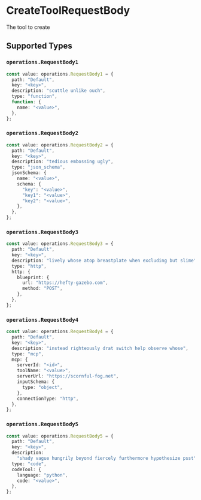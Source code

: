 # CreateToolRequestBody

The tool to create


## Supported Types

### `operations.RequestBody1`

```typescript
const value: operations.RequestBody1 = {
  path: "Default",
  key: "<key>",
  description: "scuttle unlike ouch",
  type: "function",
  function: {
    name: "<value>",
  },
};
```

### `operations.RequestBody2`

```typescript
const value: operations.RequestBody2 = {
  path: "Default",
  key: "<key>",
  description: "tedious embossing ugly",
  type: "json_schema",
  jsonSchema: {
    name: "<value>",
    schema: {
      "key": "<value>",
      "key1": "<value>",
      "key2": "<value>",
    },
  },
};
```

### `operations.RequestBody3`

```typescript
const value: operations.RequestBody3 = {
  path: "Default",
  key: "<key>",
  description: "lively whose atop breastplate when excluding but slime",
  type: "http",
  http: {
    blueprint: {
      url: "https://hefty-gazebo.com",
      method: "POST",
    },
  },
};
```

### `operations.RequestBody4`

```typescript
const value: operations.RequestBody4 = {
  path: "Default",
  key: "<key>",
  description: "instead righteously drat switch help observe whose",
  type: "mcp",
  mcp: {
    serverId: "<id>",
    toolName: "<value>",
    serverUrl: "https://scornful-fog.net",
    inputSchema: {
      type: "object",
    },
    connectionType: "http",
  },
};
```

### `operations.RequestBody5`

```typescript
const value: operations.RequestBody5 = {
  path: "Default",
  key: "<key>",
  description:
    "shady vague hungrily beyond fiercely furthermore hypothesize psst",
  type: "code",
  codeTool: {
    language: "python",
    code: "<value>",
  },
};
```

